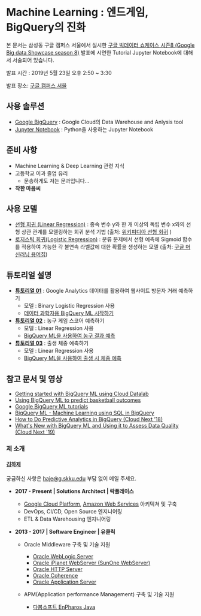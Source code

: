 # Machine Learning : 엔드게임, BigQuery의 진화

본 문서는 삼성동 구글 캠퍼스 서울에서 실시한 [구글 빅데이터 쇼케이스 시즌8 (Google Big data Showcase season 8)]((https://www.campus.co/seoul/ko/events/ag1zfmd3ZWItY2FtcHVzckgLEgpDYW1wdXNOYW1lIgRSb290DAsSCkNhbXB1c05hbWUiBXNlb3VsDAsSB0V2ZW50VjIiEmEyaDNhMDAwMDAwQTFCYkFBSww#events)) 발표에 시연한 Tutorial Jupyter Notebook에 대해서 서술되어 있습니다.

발표 시간 : 2019년 5월 23일 오후 2:50 ~ 3:30  

발표 장소: [구글 캠퍼스 서울](https://www.campus.co/seoul/ko/)



## 사용 솔루션

- [Google BigQuery](https://cloud.google.com/bigquery/) : Google Cloud의 Data Warehouse and Anlysis tool
- [Jupyter Notebook](https://jupyter.org) : Python을 사용하는 Jupyter Notebook



## 준비 사항

- Machine Learning & Deep Learning 관련 지식
- 고등학교 이과 졸업 유리
  - 문송하게도 저는 문과입니다…
- **착한 마음씨**



## 사용 모델

- [선형 회귀 (Linear Regression)](https://developers.google.com/machine-learning/crash-course/descending-into-ml/linear-regression?hl=ko) : 종속 변수 y와 한 개 이상의 독립 변수 x와의 선형 상관 관계를 모델링하는 회귀 분석 기법 (출처: [위키피디아 선형 회귀](https://ko.wikipedia.org/wiki/%EC%84%A0%ED%98%95_%ED%9A%8C%EA%B7%80) )
- [로지스틱 회귀(Logistic Regression)](https://developers.google.com/machine-learning/crash-course/logistic-regression/calculating-a-probability?hl=ko) : 분류 문제에서 선형 예측에 Sigmoid 함수를 적용하여 가능한 각 불연속 라벨값에 대한 확률을 생성하는 모델 (출처: [구글 머신러닝 용어집](https://developers.google.com/machine-learning/glossary/?hl=ko))



## 튜토리얼 설명

- **[튜토리얼 01](https://github.com/hajekim/endgame/blob/master/bqml-tutorial-01.ipynb)** : Google Analytics 데이터를 활용하여 웹사이트 방문자 거래 예측하기
  - 모델 : Binary Logistic Regression 사용
  - [데이터 과학자용 BigQuery ML 시작하기](https://cloud.google.com/bigquery/docs/bigqueryml-scientist-start?hl=ko)
- **[튜토리얼 02](https://github.com/hajekim/endgame/blob/master/bqml-tutorial-02.ipynb)** : 농구 게임 스코어 예측하기
  - 모델 : Linear Regression 사용
  - [BigQuery ML을 사용하여 농구 결과 예측](https://cloud.google.com/bigquery/docs/bigqueryml-ncaa?hl=ko)
- **[튜토리얼 03](https://github.com/hajekim/endgame/blob/master/bqml-tutorial-03.ipynb)** : 출생 체중 예측하기
  - 모델 : Linear Regression 사용
  - [BigQuery ML을 사용하여 출생 시 체중 예측](https://cloud.google.com/bigquery/docs/bigqueryml-natality?hl=ko)



## 참고 문서 및 영상
- [Getting started with BigQuery ML using Cloud Datalab](https://cloud.google.com/bigquery-ml/docs/bigqueryml-notebook-start)
- [Using BigQuery ML to predict basketball outcomes](https://cloud.google.com/bigquery-ml/docs/bigqueryml-ncaa)
- [Google BigQuery ML tutorials](https://cloud.google.com/bigquery-ml/docs/tutorials)
- [BigQuery ML - Machine Learning using SQL in BigQuery](https://www.youtube.com/watch?v=BanOYQVl30I)
- [How to Do Predictive Analytics in BigQuery (Cloud Next ’18)](https://www.youtube.com/watch?v=Ml2aCTn7kFY)
- [What's New with BigQuery ML and Using it to Assess Data Quality (Cloud Next '19)](https://www.youtube.com/watch?v=DnlG4frLKmw)



### 제 소개

#### [김하제](http://www.linkedin.com/in/hajekim)

궁금하신 사항은 haje@g.skku.edu 부담 없이 메일 주세요.

- **2017 - Present | Solutions Architect | 락플레이스**

  - [Google Cloud Platform](https://cloud.google.com/), [Amazon Web Services](https://aws.amazon.com/ko/) 아키텍쳐 및 구축
  - DevOps, CI/CD, Open Source 엔지니어링
  - ETL & Data Warehousing 엔지니어링

- **2013 - 2017 | Software Engineer | 유클릭**

  - Oracle Middleware 구축 및 기술 지원

    - [Oracle WebLogic Server](https://www.oracle.com/kr/middleware/weblogic/)
    - [Oracle iPlanet WebServer (SunOne WebServer)](https://en.wikipedia.org/wiki/Oracle_iPlanet_Web_Server)
    - [Oracle HTTP Server](https://www.oracle.com/technetwork/articles/index-091236.html)
    - [Oracle Coherence](https://www.oracle.com/kr/middleware/coherence/)
    - [Oracle Application Server](https://en.wikipedia.org/wiki/Oracle_Application_Server)

  - APM(Application performance Management) 구축 및 기술 지원

    - [다봄소프트 EnPharos Java]([http://www.dabomsoft.com/wordpress/enpharos-java/](http://www.dabomsoft.com/wordpress/enpharos-java/))

    
